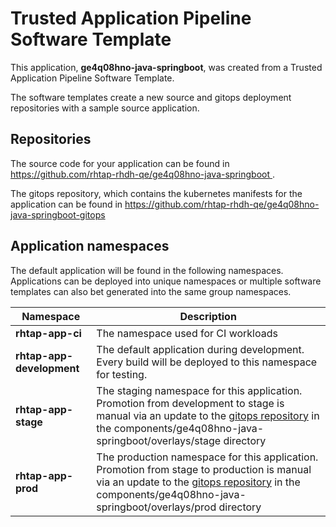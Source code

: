 # Trusted Application Pipeline Software Template

This application, **ge4q08hno-java-springboot**, was created from a Trusted Application Pipeline Software Template.

The software templates create a new source and gitops deployment repositories with a sample source application. 

## Repositories

The source code for your application can be found in [https://github.com/rhtap-rhdh-qe/ge4q08hno-java-springboot ](https://github.com/rhtap-rhdh-qe/ge4q08hno-java-springboot ).
 
The gitops repository, which contains the kubernetes manifests for the application can be found in 
[https://github.com/rhtap-rhdh-qe/ge4q08hno-java-springboot-gitops ](https://github.com/rhtap-rhdh-qe/ge4q08hno-java-springboot-gitops ) 

## Application namespaces 

The default application will be found in the following namespaces. Applications can be deployed into unique namespaces or multiple software templates can also bet generated into the same group namespaces.  

|  Namespace   |  Description   |  
| -------- | -------- |
| **rhtap-app-ci** | The namespace used for CI workloads |
| **rhtap-app-development** | The default application during development. Every build will be deployed to this namespace for testing. |
| **rhtap-app-stage** | The staging namespace for this application. Promotion from development to stage is manual via an update to the [gitops repository](https://github.com/rhtap-rhdh-qe/ge4q08hno-java-springboot-gitops ) in the components/ge4q08hno-java-springboot/overlays/stage directory |
| **rhtap-app-prod** | The production namespace for this application. Promotion from stage to production is manual via an update to the [gitops repository](https://github.com/rhtap-rhdh-qe/ge4q08hno-java-springboot-gitops ) in the components/ge4q08hno-java-springboot/overlays/prod directory |